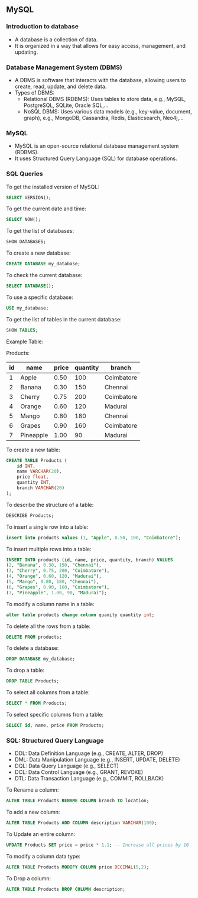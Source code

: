 ## MySQL

### Introduction to database

- A database is a collection of data.
- It is organized in a way that allows for easy access, management, and updating.

### Database Management System (DBMS)

- A DBMS is software that interacts with the database, allowing users to create, read, update, and delete data.
- Types of DBMS:
  - Relational DBMS (RDBMS): Uses tables to store data, e.g., MySQL, PostgreSQL, SQLite, Oracle SQL,...
  - NoSQL DBMS: Uses various data models (e.g., key-value, document, graph), e.g., MongoDB, Cassandra, Redis, Elasticsearch, Neo4j,...

### MySQL

- MySQL is an open-source relational database management system (RDBMS).
- It uses Structured Query Language (SQL) for database operations.

### SQL Queries

To get the installed version of MySQL:

```sql
SELECT VERSION();
```

To get the current date and time:

```sql
SELECT NOW();
```

To get the list of databases:

```sql
SHOW DATABASES;
```

To create a new database:

```sql
CREATE DATABASE my_database;
```

To check the current database:

```sql
SELECT DATABASE();
```

To use a specific database:

```sql
USE my_database;
```

To get the list of tables in the current database:

```sql
SHOW TABLES;
```

Example Table:

Products:

| id  | name      | price | quantity | branch     |
| --- | --------- | ----- | -------- | ---------- |
| 1   | Apple     | 0.50  | 100      | Coimbatore |
| 2   | Banana    | 0.30  | 150      | Chennai    |
| 3   | Cherry    | 0.75  | 200      | Coimbatore |
| 4   | Orange    | 0.60  | 120      | Madurai    |
| 5   | Mango     | 0.80  | 180      | Chennai    |
| 6   | Grapes    | 0.90  | 160      | Coimbatore |
| 7   | Pineapple | 1.00  | 90       | Madurai    |

To create a new table:

```sql
CREATE TABLE Products (
    id INT,
    name VARCHAR(20),
    price float,
    quantity INT,
    branch VARCHAR(20)
);
```

To describe the structure of a table:

```sql
DESCRIBE Products;
```

To insert a single row into a table:

```sql
insert into products values (1, "Apple", 0.50, 100, "Coimbatore");
```

To insert multiple rows into a table:

```sql
INSERT INTO products (id, name, price, quantity, branch) VALUES
(2, "Banana", 0.30, 150, "Chennai"),
(3, "Cherry", 0.75, 200, "Coimbatore"),
(4, "Orange", 0.60, 120, "Madurai"),
(5, "Mango", 0.80, 180, "Chennai"),
(6, "Grapes", 0.90, 160, "Coimbatore"),
(7, "Pineapple", 1.00, 90, "Madurai");
```

To modify a column name in a table:

```sql
alter table products change column quanity quantity int;
```

To delete all the rows from a table:

```sql
DELETE FROM products;
```

To delete a database:

```sql
DROP DATABASE my_database;
```

To drop a table:

```sql
DROP TABLE Products;
```

To select all columns from a table:

```sql
SELECT * FROM Products;
```

To select specific columns from a table:

```sql
SELECT id, name, price FROM Products;
```

### SQL: Structured Query Language

- DDL: Data Definition Language (e.g., CREATE, ALTER, DROP)
- DML: Data Manipulation Language (e.g., INSERT, UPDATE, DELETE)
- DQL: Data Query Language (e.g., SELECT)
- DCL: Data Control Language (e.g., GRANT, REVOKE)
- DTL: Data Transaction Language (e.g., COMMIT, ROLLBACK)

To Rename a column:

```sql
ALTER TABLE Products RENAME COLUMN branch TO location;
```

To add a new column:

```sql
ALTER TABLE Products ADD COLUMN description VARCHAR(100);
```

To Update an entire column:

```sql
UPDATE Products SET price = price * 1.1; -- Increase all prices by 10
```

To modify a column data type:

```sql
ALTER TABLE Products MODIFY COLUMN price DECIMAL(5,2);
```

To Drop a column:

```sql
ALTER TABLE Products DROP COLUMN description;
```
